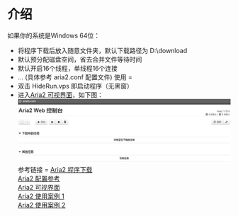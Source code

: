 介绍
=
如果你的系统是Windows 64位：
* 将程序下载后放入随意文件夹，默认下载路径为 D:\download
* 默认预分配磁盘空间，省去合并文件等待时间
* 默认开启16个线程，单线程16个连接
* ... (具体参考 aria2.conf 配置文件)
使用
=
* 双击 HideRun.vps 即启动程序（无黑窗）
* 进入[Aria2 可视界面](http://aria2c.com/)，如下图：
![image](https://github.com/yb3616/aria2/blob/master/01.png)<br>
参考链接
=
[Aria2 程序下载](https://sourceforge.net/projects/aria2/files/stable/)<br>
[Aria2 配置参考](https://aria2.github.io/manual/en/html/aria2c.html)<br>
[Aria2 可视界面](http://aria2c.com/)<br>
[Aria2 使用案例 1](http://www.cnblogs.com/RhinoC/p/aria2.html)<br>
[Aria2 使用案例 2](http://aria2c.com/usage.html)<br>
